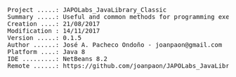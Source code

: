 <pre>

Project .....: JAPOLabs_JavaLibrary_Classic
Summary .....: Useful and common methods for programming exercises
Creation ....: 21/08/2017
Modification : 14/11/2017
Version .....: 0.1.5
Author ......: José A. Pacheco Ondoño - joanpaon@gmail.com
Platform ....: Java 8
IDE .........: NetBeans 8.2
Remote ......: https://github.com/joanpaon/JAPOLabs_JavaLibrary_Classic.git

</pre>
